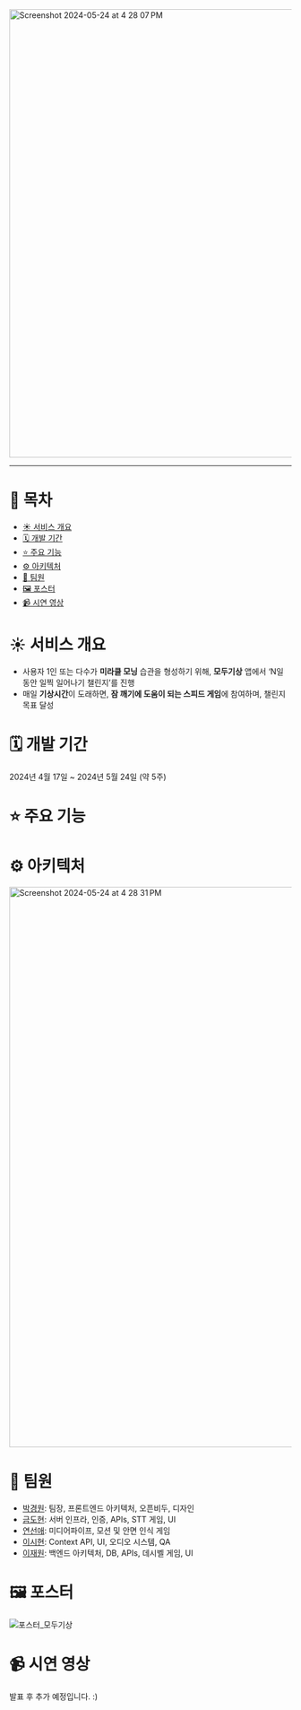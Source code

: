<img width="800" alt="Screenshot 2024-05-24 at 4 28 07 PM" src="https://github.com/TeamMoHead/ModuGisang/assets/154266737/1fe23954-0e6d-4b98-8be4-1d98b9ca7637">

---

# 📜 목차
- [☀️ 서비스 개요](#☀️-서비스-개요)
- [🗓️ 개발 기간](#🗓️-개발-기간)
- [⭐ 주요 기능](#⭐-주요-기능)
- [⚙️ 아키텍처](#⚙️-아키텍처)
- [👥 팀원](#👥-팀원)
- [🖼️ 포스터](#🖼️-포스터)
- [📹 시연 영상](#📹-시연-영상)


# ☀️ 서비스 개요
- 사용자 1인 또는 다수가 **미라클 모닝** 습관을 형성하기 위해, **모두기상** 앱에서 ‘N일 동안 일찍 일어나기 챌린지’를 진행
- 매일 **기상시간**이 도래하면, **잠 깨기에 도움이 되는 스피드 게임**에 참여하며, 챌린지 목표 달성


# 🗓️ 개발 기간
2024년 4월 17일 ~ 2024년 5월 24일 (약 5주)


# ⭐ 주요 기능



# ⚙️ 아키텍처
<img width="1000" alt="Screenshot 2024-05-24 at 4 28 31 PM" src="https://github.com/TeamMoHead/ModuGisang/assets/154266737/871fdbcc-e866-4541-b288-bbf0982a6175">

# 👥 팀원
- [박경원](https://github.com/pkw-May): 팀장, 프론트엔드 아키텍처, 오픈비두, 디자인
- [금도현](https://github.com/GEUMDOHYEON): 서버 인프라, 인증, APIs, STT 게임, UI
- [연선애](https://github.com/ifindary): 미디어파이프, 모션 및 안면 인식 게임
- [이시현](https://github.com/pongpongie): Context API, UI, 오디오 시스템, QA
- [이재원](https://github.com/won0845): 백엔드 아키텍처, DB, APIs, 데시벨 게임, UI

# 🖼️ 포스터
![포스터_모두기상](https://github.com/TeamMoHead/ModuGisang/assets/154266737/22c083ed-721b-479f-b23b-a30210079513)

# 📹 시연 영상
발표 후 추가 예정입니다. :)
